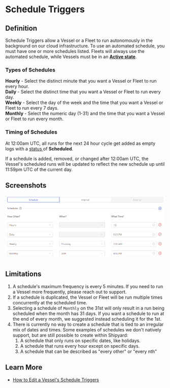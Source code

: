 # Schedule Triggers

## Definition

Schedule Triggers allow a Vessel or a Fleet to run autonomously in the background on our cloud infrastructure. To use an automated schedule, you must have one or more schedules listed. Fleets will always use the automated schedule, while Vessels must be in an [**Active state**](../other-functions/state.md).

### Types of Schedules

**Hourly** - Select the distinct minute that you want a Vessel or Fleet to run every hour.   
**Daily** - Select the distinct time that you want a Vessel or Fleet to run every day.  
**Weekly** - Select the day of the week and the time that you want a Vessel or Fleet to run every 7 days.  
**Monthly** - Select the numeric day \(1-31\) and the time that you want a Vessel or Fleet to run every month.

### Timing of Schedules <a id="timing-of-scheduling"></a>

At 12:00am UTC, all runs for the next 24 hour cycle get added as empty logs with a [status ](../other-functions/status.md)of **Scheduled**.

If a schedule is added, removed, or changed after 12:00am UTC, the Vessel's scheduled runs will be updated to reflect the new schedule up until 11:59pm UTC of the current day.

## Screenshots

![](../../.gitbook/assets/image%20%2837%29.png)

## Limitations

1. A schedule's maximum frequency is every 5 minutes. If you need to run a Vessel more frequently, please reach out to support.
2. If a schedule is duplicated, the Vessel or Fleet will be run multiple times concurrently at the scheduled time.
3. Selecting a schedule of `Monthly`  on the 31st will only result in a run being scheduled when the month has 31 days. If you want a schedule to run at the end of every month, we suggested instead scheduling it for the 1st.
4. There is currently no way to create a schedule that is tied to an irregular mix of dates and times.   Some examples of schedules we don't natively support, but are still possible to create within Shipyard:
   1. A schedule that only runs on specific dates, like holidays.
   2. A schedule that runs every hour except on specific days.
   3. A schedule that can be described as "every other" or "every nth"

## Learn More

* [How to Edit a Vessel's Schedule Triggers](../../how-tos/vessels/how-to-edit-a-vessels-schedule-triggers.md)

